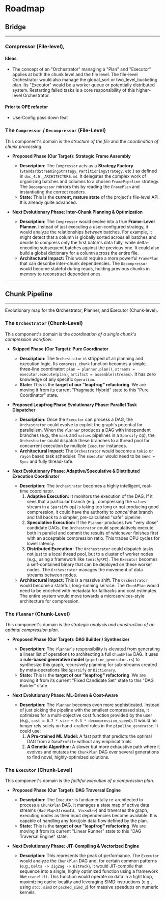 # Roadmap

## Bridge

---

### **C**ompressor (File-level),

#### Ideas

- The concept of an "Orchestrator" managing a "Plan" and "Executor" applies at both the chunk level and the file level. The file-level Orchestrator would also manage the global_sort or two_level_bucketing plan. Its "Executor" would be a worker queue or potentially distributed system. Restarting failed tasks is a core responsibility of this higher-level Orchestrator.

#### Prior to OPE refactor

- UserConfig pass down feat

### The `Compressor` / `Decompressor` (File-Level)

This component's domain is the _structure of the file_ and the _coordination of chunk processing_.

- **Proposed Phase (Our Target): Strategic Frame Assembly**

  - **Description:** The `Compressor` acts as a **Strategy Factory** (`StandardStreamingStrategy`, `PartitioningStrategy`, etc.) as defined in `doc_4.6._ARCHITECTURE.md`. It delegates the complex work of organizing batches and columns to a chosen `FramePipeline` strategy. The `Decompressor` mirrors this by reading the `FramePlan` and instantiating the correct readers.
  - **State:** This is the **current, mature state** of the project's file-level API. It is already quite advanced.

- **Next Evolutionary Phase: Inter-Chunk Planning & Optimization**
  - **Description:** The `Compressor` would evolve into a true **Frame-Level Planner**. Instead of just executing a user-configured strategy, it would analyze the relationships _between_ batches. For example, it might detect that a column is globally sorted across all batches and decide to compress only the first batch's data fully, while delta-encoding subsequent batches against the previous one. It could also build a global dictionary for a column across the entire file.
  - **Architectural Impact:** This would require a more powerful `FramePlan` that can describe inter-chunk dependencies. The `Decompressor` would become stateful during reads, holding previous chunks in memory to reconstruct dependent ones.

---

## Chunk Pipeline

---

Evolutionary map for the **O**rchestrator, **P**lanner, and **E**xecutor (Chunk-level).

### The `Orchestrator` (Chunk-Level)

This component's domain is the _coordination of a single chunk's compression workflow_.

- **Skipped Phase (Our Target): Pure Coordinator**

  - **Description:** The `Orchestrator` is stripped of all planning and execution logic. Its `compress_chunk` function becomes a simple, three-line coordinator: `plan = planner.plan()`, `streams = executor.execute(plan)`, `artifact = assemble(streams)`. It has zero knowledge of any specific `Operation`.
  - **State:** This is the **target of our "leapfrog" refactoring**. We are moving it from its current "Pragmatic Hybrid" state to this "Pure Coordinator" state.

- **Proposed Leapfrog Phase Evolutionary Phase: Parallel Task Dispatcher**

  - **Description:** Once the `Executor` can process a DAG, the `Orchestrator` could evolve to exploit the graph's potential for parallelism. When the `Planner` produces a DAG with independent branches (e.g., the `mask` and `values` pipelines in a `Sparsify` op), the `Orchestrator` could dispatch these branches to a thread pool for concurrent execution by multiple `Executor` instances.
  - **Architectural Impact:** The `Orchestrator` would become a `tokio` or `rayon` based task scheduler. The `Executor` would need to be `Send + Sync` and fully thread-safe.

- **Next Evolutionary Phase: Adaptive/Speculative & Distributed Execution Coordinator**

  - **Description:** The `Orchestrator` becomes a highly intelligent, real-time coordinator.
    1.  **Adaptive Execution:** It monitors the execution of the DAG. If it sees that a particular branch (e.g., compressing the `values` stream in a `Sparsify` op) is taking too long or not producing good compression, it could have the authority to _cancel_ that branch and fall back to a simpler, pre-calculated "safe" pipeline.
    2.  **Speculative Execution:** If the `Planner` produces two "very close" candidate DAGs, the `Orchestrator` could speculatively execute both in parallel and commit the results of whichever finishes first with an acceptable compression ratio. This trades CPU cycles for lower latency.
    3.  **Distributed Execution:** The `Orchestrator` could dispatch tasks not just to a local thread pool, but to a cluster of worker nodes (e.g., using a framework like `tonic`/`gRPC`). The `Executor` becomes a self-contained binary that can be deployed on these worker nodes. The `Orchestrator` manages the movement of data streams between nodes.
  - **Architectural Impact:** This is a massive shift. The `Orchestrator` would become a stateful, long-running service. The `ChunkPlan` would need to be enriched with metadata for fallbacks and cost estimates. The entire system would move towards a microservices-style architecture for compression.

### The `Planner` (Chunk-Level)

This component's domain is the _strategic analysis and construction of an optimal compression plan_.

- **Proposed Phase (Our Target): DAG Builder / Synthesizer**

  - **Description:** The `Planner`'s responsibility is elevated from generating a linear list of operations to architecting a full `ChunkPlan` DAG. It uses a **rule-based generative model** (`pipeline_generator.rs`) to synthesize this graph, recursively planning for sub-streams created by meta-operations like `Sparsify` or `Dictionary`.
  - **State:** This is the **target of our "leapfrog" refactoring**. We are moving it from its current "Fixed Candidate Set" state to this "DAG Builder" state.

- **Next Evolutionary Phase: ML-Driven & Cost-Aware**
  - **Description:** The `Planner` becomes even more sophisticated. Instead of just picking the pipeline with the smallest compressed size, it optimizes for a multi-objective cost function provided by the user (e.g., `cost = 0.7 * size + 0.3 * decompression_speed`). It would no longer rely solely on hand-crafted rules in the `pipeline_generator`. It could use:
    1.  **A Pre-trained ML Model:** A fast path that predicts the optimal DAG from a `DataProfile` without any empirical trials.
    2.  **A Genetic Algorithm:** A slower but more exhaustive path where it evolves and mutates the `ChunkPlan` DAG over several generations to find novel, highly-optimized solutions.

### The `Executor` (Chunk-Level)

This component's domain is the _faithful execution of a compression plan_.

- **Proposed Phase (Our Target): DAG Traversal Engine**

  - **Description:** The `Executor` is fundamentally re-architected to process a `ChunkPlan` DAG. It manages a state map of active data streams (`HashMap<StreamId, Vec<u8>>`) and traverses the graph, executing nodes as their input dependencies become available. It is capable of handling any fork/join data flow defined by the plan.
  - **State:** This is the **target of our "leapfrog" refactoring**. We are moving it from its current "Linear Runner" state to this "DAG Traversal Engine" state.

- **Next Evolutionary Phase: JIT-Compiling & Vectorized Engine**
  - **Description:** This represents the peak of performance. The `Executor` would analyze the `ChunkPlan` DAG and, for certain common patterns (e.g., `Delta -> ZigZag -> BitPack`), it would JIT-compile that sequence into a single, highly optimized function using a framework like `cranelift`. This function would operate on data in a tight loop, maximizing cache locality and leveraging SIMD instructions (e.g., using `std::simd` or `packed_simd_2`) for massive speedups on numeric kernels.
